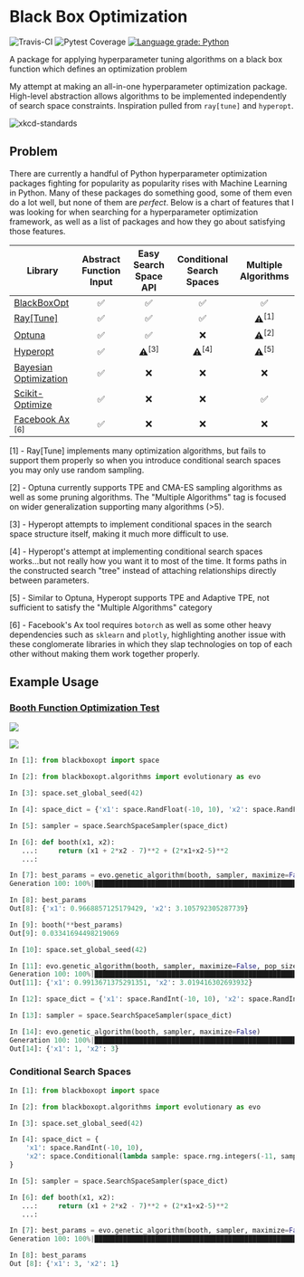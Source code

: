 # Black Box Optimization

![Travis-CI](https://img.shields.io/travis/com/ryansdowning/blackboxopt/main)
![Pytest Coverage](https://img.shields.io/codecov/c/github/ryansdowning/blackboxopt)
[![Language grade: Python](https://img.shields.io/lgtm/grade/python/g/ryansdowning/blackboxopt.svg?logo=lgtm&logoWidth=18)](https://lgtm.com/projects/g/ryansdowning/blackboxopt/context:python)

A package for applying hyperparameter tuning algorithms on a black box function which defines an optimization problem

My attempt at making an all-in-one hyperparameter optimization package. High-level abstraction allows algorithms to be implemented independently of search space constraints. Inspiration pulled from `ray[tune]` and `hyperopt`.

![xkcd-standards](https://imgs.xkcd.com/comics/standards.png)

## Problem

There are currently a handful of Python hyperparameter optimization packages fighting for popularity as popularity rises
with Machine Learning in Python. Many of these packages do something good, some of them even do a lot well, but none of
them are *perfect*. Below is a chart of features that I was looking for when searching for a hyperparameter optimization
framework, as well as a list of packages and how they go about satisfying those features.

|Library|Abstract Function Input|Easy Search Space API|Conditional Search Spaces|Multiple Algorithms|
|-------|:----------------:|:---------:|:---------:|:---------:|
|[BlackBoxOpt](https://ryansdowning.github.io/blackboxopt/)|✅|✅|✅|✅|
|[Ray[Tune]](https://docs.ray.io/en/master/tune/index.html)|✅|✅|✅|⚠️<sup>[1]</sup>|
|[Optuna](https://optuna.org/)|✅|✅|❌|⚠️<sup>[2]</sup>|
|[Hyperopt](https://github.com/hyperopt/hyperopt)|✅|⚠️<sup>[3]</sup>|⚠️<sup>[4]</sup>|⚠️<sup>[5]</sup>|
|[Bayesian Optimization](https://github.com/fmfn/BayesianOptimization)|✅|❌|❌|❌|
|[Scikit-Optimize](https://scikit-optimize.github.io/stable/)|✅|❌|❌|✅|
|[Facebook Ax](https://github.com/facebook/Ax) <sup>[6]</sup>|✅|❌|❌|❌|
[1] - Ray[Tune] implements many optimization algorithms, but fails to support them properly so when you introduce 
conditional search spaces you may only use random sampling.

[2] - Optuna currently supports TPE and CMA-ES sampling algorithms as well as some pruning algorithms. The "Multiple
Algorithms" tag is focused on wider generalization supporting many algorithms (>5).

[3] - Hyperopt attempts to implement conditional spaces in the search space structure itself, making it much more
difficult to use.

[4] - Hyperopt's attempt at implementing conditional search spaces works...but not really how you want it to most of the
time. It forms paths in the constructed search "tree" instead of attaching relationships directly between parameters.

[5] - Similar to Optuna, Hyperopt supports TPE and Adaptive TPE, not sufficient to satisfy the "Multiple Algorithms"
category

[6] - Facebook's Ax tool requires `botorch` as well as some other heavy dependencies such as `sklearn` and `plotly`, 
highlighting another issue with these conglomerate libraries in which they slap technologies on top of each other 
without making them work together properly.

## Example Usage

### [Booth Function Optimization Test](https://www.sfu.ca/~ssurjano/booth.html)

<img src="https://render.githubusercontent.com/render/math?math=f(x) = (x_1 %2B 2x_2 - 7)^2 %2B (2x_1 %2B x_2 - 5)^2"></img>

<img src="https://render.githubusercontent.com/render/math?math=f(x) = 0, at x^* = (1, 3)"></img>

```python
In [1]: from blackboxopt import space

In [2]: from blackboxopt.algorithms import evolutionary as evo

In [3]: space.set_global_seed(42)

In [4]: space_dict = {'x1': space.RandFloat(-10, 10), 'x2': space.RandFloat(-10, 10)}

In [5]: sampler = space.SearchSpaceSampler(space_dict)

In [6]: def booth(x1, x2):
   ...:     return (x1 + 2*x2 - 7)**2 + (2*x1+x2-5)**2
   ...: 

In [7]: best_params = evo.genetic_algorithm(booth, sampler, maximize=False)
Generation 100: 100%|████████████████████████████████████████████████████████████████████| 100/100 [00:00<00:00, 533.43it/s]

In [8]: best_params
Out[8]: {'x1': 0.9668857125179429, 'x2': 3.105792305287739}

In [9]: booth(**best_params)
Out[9]: 0.03341694498219069

In [10]: space.set_global_seed(42)

In [11]: evo.genetic_algorithm(booth, sampler, maximize=False, pop_size=500)
Generation 100: 100%|████████████████████████████████████████████████████████████████████| 100/100 [00:00<00:00, 107.26it/s]
Out[11]: {'x1': 0.9913671375291351, 'x2': 3.019416302693932}

In [12]: space_dict = {'x1': space.RandInt(-10, 10), 'x2': space.RandInt(-10, 10)}

In [13]: sampler = space.SearchSpaceSampler(space_dict)

In [14]: evo.genetic_algorithm(booth, sampler, maximize=False)
Generation 100: 100%|████████████████████████████████████████████████████████████████████| 100/100 [00:00<00:00, 528.22it/s]
Out[14]: {'x1': 1, 'x2': 3}
```

### Conditional Search Spaces

```python
In [1]: from blackboxopt import space

In [2]: from blackboxopt.algorithms import evolutionary as evo

In [3]: space.set_global_seed(42)

In [4]: space_dict = {
    'x1': space.RandInt(-10, 10),
    'x2': space.Conditional(lambda sample: space.rng.integers(-11, sample['x1']), {'x1'})
}

In [5]: sampler = space.SearchSpaceSampler(space_dict)

In [6]: def booth(x1, x2):
   ...:     return (x1 + 2*x2 - 7)**2 + (2*x1+x2-5)**2
   ...: 

In [7]: best_params = evo.genetic_algorithm(booth, sampler, maximize=False)
Generation 100: 100%|██████████████████████████████████████████████████████████████████| 100/100 [00:00<00:00, 500.87it/s]

In [8]: best_params
Out [8]: {'x1': 3, 'x2': 1}
```